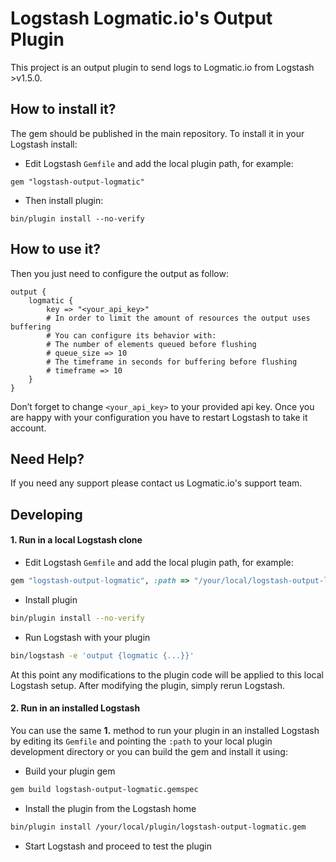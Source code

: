 # Logstash Logmatic.io's Output Plugin

This project is an output plugin to send logs to Logmatic.io from Logstash >v1.5.0.

## How to install it?

The gem should be published in the main repository.
To install it in your Logstash install:

- Edit Logstash `Gemfile` and add the local plugin path, for example:

```
gem "logstash-output-logmatic"
```

- Then install plugin:

```
bin/plugin install --no-verify
```

## How to use it?

Then you just need to configure the output as follow:

```
output {
    logmatic {
        key => "<your_api_key>"
        # In order to limit the amount of resources the output uses buffering
        # You can configure its behavior with:
        # The number of elements queued before flushing
        # queue_size => 10
        # The timeframe in seconds for buffering before flushing
        # timeframe => 10
    }
}

```
Don’t forget to change `<your_api_key>` to your provided api key.
Once you are happy with your configuration you have to restart Logstash to take it account.

## Need Help?

If you need any support please contact us Logmatic.io's support team.

## Developing

#### 1. Run in a local Logstash clone

- Edit Logstash `Gemfile` and add the local plugin path, for example:
```ruby
gem "logstash-output-logmatic", :path => "/your/local/logstash-output-logmatic"
```
- Install plugin
```sh
bin/plugin install --no-verify
```
- Run Logstash with your plugin
```sh
bin/logstash -e 'output {logmatic {...}}'
```
At this point any modifications to the plugin code will be applied to this local Logstash setup. After modifying the plugin, simply rerun Logstash.

#### 2. Run in an installed Logstash

You can use the same **1.** method to run your plugin in an installed Logstash by editing its `Gemfile` and pointing the `:path` to your local plugin development directory or you can build the gem and install it using:

- Build your plugin gem
```sh
gem build logstash-output-logmatic.gemspec
```
- Install the plugin from the Logstash home
```sh
bin/plugin install /your/local/plugin/logstash-output-logmatic.gem
```
- Start Logstash and proceed to test the plugin
